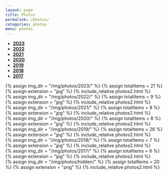 ```yaml
---
layout: page
title: Photos
permalink: /photos/
categories: photos
menu: photos
---
```


<!-- Ensure Bootstrap CSS and JS are included -->
<script src="https://code.jquery.com/jquery-3.5.1.slim.min.js"></script>
<script src="https://cdn.jsdelivr.net/npm/@popperjs/core@2.5.3/dist/umd/popper.min.js"></script>
<script src="https://stackpath.bootstrapcdn.com/bootstrap/4.5.0/js/bootstrap.min.js"></script>
<script src="https://cdnjs.cloudflare.com/ajax/libs/clipboard.js/2.0.8/clipboard.min.js"></script>

<script>
  $(document).ready(function() {
    // 클릭 횟수를 저장할 변수
    let tabClickCount = 0;

    // 탭 링크 엘리먼트 가져오기
    const y2017TabLink = $('#y2017-tab');

    // 탭 클릭 이벤트 리스너 등록
    y2017TabLink.on('click', function(e) {
      // 클릭 횟수 증가
      tabClickCount++;

      // 특정 횟수 이상으로 클릭하면 이스터에그 열기
      if (tabClickCount >= 10) {
        // 2016 탭을 동적으로 추가
        $('#photosTabs').append('<li class="nav-item"><a class="nav-link" id="yHidden-tab" data-toggle="tab" href="#yHidden">Hidden</a></li>');
        
        // 클릭 횟수 초기화
        tabClickCount = 0;
      }
    });

    $('#photosTabs a').on('click', function(e) {
      e.preventDefault();
      $(this).tab('show');
    });
  });
</script>

<div class="myTabs mb-4">
  <ul class="nav nav-tabs" id="photosTabs" style=" font-weight: bold;">
    <li class="nav-item">
        <a class="nav-link active" id="y2023-tab" data-toggle="tab" href="#y2023">2023</a>
    </li>
    <li class="nav-item">
        <a class="nav-link" id="y2022-tab" data-toggle="tab" href="#y2022">2022</a>
    </li>
    <li class="nav-item">
        <a class="nav-link" id="y2021-tab" data-toggle="tab" href="#y2021">2021</a>
    </li>
    <li class="nav-item">
        <a class="nav-link" id="y2020-tab" data-toggle="tab" href="#y2020">2020</a>
    </li>
    <li class="nav-item">
        <a class="nav-link" id="y2019-tab" data-toggle="tab" href="#y2019">2019</a>
    </li>
    <li class="nav-item">
        <a class="nav-link" id="y2018-tab" data-toggle="tab" href="#y2018">2018</a>
    </li>
    <li class="nav-item">
        <a class="nav-link" id="y2017-tab" data-toggle="tab" href="#y2017">2017</a>
    </li>
  </ul>

  <div class="tab-content">
    <div class="tab-pane fade show active" id="y2023">
      {% assign img_dir = "/img/photos/2023/" %}
      {% assign totalItems = 21 %}
      {% assign extension = "jpg" %}
      {% include_relative photos2.html %}
    </div>
    <div class="tab-pane fade" id="y2022">
      {% assign img_dir = "/img/photos/2022/" %}
      {% assign totalItems = 9 %}
      {% assign extension = "jpg" %}
      {% include_relative photos2.html %}
    </div>
    <div class="tab-pane fade" id="y2021">
      {% assign img_dir = "/img/photos/2021/" %}
      {% assign totalItems = 9 %}
      {% assign extension = "jpg" %}
      {% include_relative photos2.html %}
    </div>
    <div class="tab-pane fade" id="y2020">
      {% assign img_dir = "/img/photos/2020/" %}
      {% assign totalItems = 8 %}
      {% assign extension = "jpg" %}
      {% include_relative photos2.html %}
    </div>
    <div class="tab-pane fade" id="y2019">
      {% assign img_dir = "/img/photos/2019/" %}
      {% assign totalItems = 26 %}
      {% assign extension = "jpg" %}
      {% include_relative photos2.html %}
    </div>
    <div class="tab-pane fade" id="y2018">
      {% assign img_dir = "/img/photos/2018/" %}
      {% assign totalItems = 7 %}
      {% assign extension = "jpg" %}
      {% include_relative photos2.html %}
    </div>
    <div class="tab-pane fade" id="y2017">
      {% assign img_dir = "/img/photos/2017/" %}
      {% assign totalItems = 6 %}
      {% assign extension = "jpg" %}
      {% include_relative photos2.html %}
    </div>
    <div class="tab-pane fade" id="yHidden">
      {% assign img_dir = "/img/photos/hidden/" %}
      {% assign totalItems = 20 %}
      {% assign extension = "png" %}
      {% include_relative photos2.html %}
    </div>
  </div>

</div>
